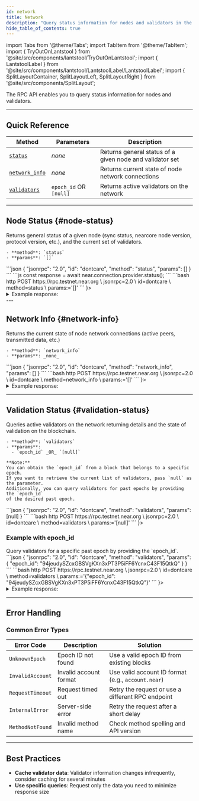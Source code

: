 ```yaml
---
id: network
title: Network
description: "Query status information for nodes and validators in the NEAR network, including node status, network info, and validation status."
hide_table_of_contents: true
---
```


import Tabs from '@theme/Tabs';
import TabItem from '@theme/TabItem';
import { TryOutOnLantstool } from '@site/src/components/lantstool/TryOutOnLantstool';
import { LantstoolLabel } from '@site/src/components/lantstool/LantstoolLabel/LantstoolLabel';
import { SplitLayoutContainer, SplitLayoutLeft, SplitLayoutRight } from '@site/src/components/SplitLayout';

The RPC API enables you to query status information for nodes and validators.

---

## Quick Reference

| Method | Parameters | Description |
| --- | --- | --- |
| [`status`](#node-status) | _none_ | Returns general status of a given node and validator set |
| [`network_info`](#network-info) | _none_ | Returns current state of node network connections |
| [`validators`](#validation-status) | `epoch_id` OR `[null]` | Returns active validators on the network |

---

## Node Status {#node-status}

<SplitLayoutContainer>
  <SplitLayoutLeft title="Description">
    Returns general status of a given node (sync status, nearcore node version,
    protocol version, etc.), and the current set of validators.

    - **method**: `status`
    - **params**: `[]`
  </SplitLayoutLeft>
  <SplitLayoutRight title="Example">
    <Tabs groupId="code-tabs">
      <TabItem value="json" label="JSON" default>
        ```json
        {
          "jsonrpc": "2.0",
          "id": "dontcare",
          "method": "status",
          "params": []
        }
        ```
      </TabItem>
      <TabItem value="js" label="JavaScript">
        ```js
        const response = await near.connection.provider.status();
        ```
      </TabItem>
      <TabItem value="http" label="HTTPie">
        ```bash
        http POST https://rpc.testnet.near.org \
          jsonrpc=2.0 \
          id=dontcare \
          method=status \
          params:='[]'
        ```
      </TabItem>
      <TabItem value="Lantstool" label={<LantstoolLabel />}>
        <TryOutOnLantstool path="docs/5.api/rpc/network/get-node-status.json" />
      </TabItem>
    </Tabs>
  </SplitLayoutRight>
</SplitLayoutContainer>

<details>
  <summary>Example response: </summary>
  
  ```json
  {
    "jsonrpc": "2.0",
    "result": {
      "chain_id": "testnet",
      "genesis_hash": "FWJ9kR6KFWoyMoNjpLXXGHeuiy7tEY6GmoFeCA5yuc6b",
      "latest_protocol_version": 73,
      "node_key": null,
      "node_public_key": "ed25519:DC7DbfZq4dkPqUKaKpWNimgtRBxnD9rja2KcZRs4e3DL",
      "protocol_version": 73,
      "rpc_addr": "0.0.0.0:3030",
      "sync_info": {
        "earliest_block_hash": "uz2gwgYxpx8dHsjgiPQefbwAhWk41CCvEmHU7ktYE2C",
        "earliest_block_height": 187251995,
        "earliest_block_time": "2025-02-10T13:54:22.616904144Z",
        "epoch_id": "94jeudySZcxGBSVgKXn3xPT3P5iFF6YcnxC43F15QtkQ",
        "epoch_start_height": 187443633,
        "latest_block_hash": "EfL8Rc1EH13UxgbJB4skt8xSF8vojNQPcAX1opf6RFab",
        "latest_block_height": 187456272,
        "latest_block_time": "2025-02-12T22:10:10.530341781Z",
        "latest_state_root": "3Vpebx4DuKAYmMjL96XMmLqWYUfuS2raZWoAbxFxeqBm",
        "syncing": false
      },
      "uptime_sec": 6020117,
      "validator_account_id": null,
      "validator_public_key": null,
      "validators": [
        {
          "account_id": "kiln.pool.f863973.m0",
          "is_slashed": false
        },
        {
          "account_id": "node2",
          "is_slashed": false
        },
        {
          "account_id": "legends.pool.f863973.m0",
          "is_slashed": false
        }
      ],
      "version": {
        "build": "2.4.0-rc.1",
        "rustc_version": "1.82.0",
        "version": "2.4.0-rc.1"
      }
    },
    "id": "dontcare"
  }
  ```
</details>
---

## Network Info {#network-info}

<SplitLayoutContainer>
  <SplitLayoutLeft title="Description">
    Returns the current state of node network connections (active peers, transmitted data, etc.)

    - **method**: `network_info`
    - **params**: _none_
  </SplitLayoutLeft>
  <SplitLayoutRight title="Example">
    <Tabs groupId="code-tabs">
      <TabItem value="json" label="JSON" default>
        ```json
        {
          "jsonrpc": "2.0",
          "id": "dontcare",
          "method": "network_info",
          "params": []
        }
        ```
      </TabItem>
      <TabItem value="http" label="HTTPie">
        ```bash
        http POST https://rpc.testnet.near.org \
          jsonrpc=2.0 \
          id=dontcare \
          method=network_info \
          params:='[]'
        ```
      </TabItem>
      <TabItem value="Lantstool" label={<LantstoolLabel />}>
        <TryOutOnLantstool path="docs/5.api/rpc/network/get-network-info.json" />
      </TabItem>
    </Tabs>
  </SplitLayoutRight>
</SplitLayoutContainer>

<details>
  <summary>Example response:</summary>
  
  ```json
  {
    "jsonrpc": "2.0",
    "result": {
      "active_peers": [
        {
          "id": "ed25519:GkDv7nSMS3xcqA45cpMvFmfV1o4fRF6zYo1JRR6mNqg5",
          "addr": "35.193.24.121:24567",
          "account_id": null
        }
      ],
      "num_active_peers": 34,
      "peer_max_count": 40,
      "sent_bytes_per_sec": 17754754,
      "received_bytes_per_sec": 492116,
      "known_producers": [
        {
          "account_id": "node0",
          "addr": null,
          "peer_id": "ed25519:7PGseFbWxvYVgZ89K1uTJKYoKetWs7BJtbyXDzfbAcqX"
        }
      ]
    },
    "id": "dontcare"
  }
  ```
</details>

---

## Validation Status {#validation-status}

<SplitLayoutContainer>
  <SplitLayoutLeft title="Description">
    Queries active validators on the network returning details and the state of
    validation on the blockchain.

    - **method**: `validators`
    - **params**:
      - `epoch_id` _OR_ `[null]`

    **Note:**
    You can obtain the `epoch_id` from a block that belongs to a specific epoch.
    If you want to retrieve the current list of validators, pass `null` as the parameter.
    Additionally, you can query validators for past epochs by providing the `epoch_id`
    of the desired past epoch.
  </SplitLayoutLeft>
  <SplitLayoutRight title="Example with null">
    <Tabs groupId="code-tabs">
      <TabItem value="json" label="JSON" default>
        ```json
        {
          "jsonrpc": "2.0",
          "id": "dontcare",
          "method": "validators",
          "params": [null]
        }
        ```
      </TabItem>
      <TabItem value="http" label="HTTPie">
        ```bash
        http POST https://rpc.testnet.near.org \
          jsonrpc=2.0 \
          id=dontcare \
          method=validators \
          params:='[null]'
        ```
      </TabItem>
      <TabItem value="Lantstool" label={<LantstoolLabel />}>
        <TryOutOnLantstool path="docs/5.api/rpc/network/get-latest-validators.json" />
      </TabItem>
    </Tabs>
  </SplitLayoutRight>
</SplitLayoutContainer>

### Example with epoch_id

<SplitLayoutContainer>
  <SplitLayoutLeft title="Description">
    Query validators for a specific past epoch by providing the `epoch_id`.
  </SplitLayoutLeft>
  <SplitLayoutRight title="Example">
    <Tabs groupId="code-tabs">
      <TabItem value="json" label="JSON" default>
        ```json
        {
          "jsonrpc": "2.0",
          "id": "dontcare",
          "method": "validators",
          "params": {
            "epoch_id": "94jeudySZcxGBSVgKXn3xPT3P5iFF6YcnxC43F15QtkQ"
          }
        }
        ```
      </TabItem>
      <TabItem value="http" label="HTTPie">
        ```bash
        http POST https://rpc.testnet.near.org \
          jsonrpc=2.0 \
          id=dontcare \
          method=validators \
          params:='{"epoch_id": "94jeudySZcxGBSVgKXn3xPT3P5iFF6YcnxC43F15QtkQ"}'
        ```
      </TabItem>
      <TabItem value="Lantstool" label={<LantstoolLabel />}>
        <TryOutOnLantstool path="docs/5.api/rpc/network/get-validators-by-epoch-id.json" />
      </TabItem>
    </Tabs>
  </SplitLayoutRight>
</SplitLayoutContainer>

<details>
  <summary>Example response: </summary>
  
  ```json
  {
    "jsonrpc": "2.0",
    "result": {
      "current_fishermen": [],
      "current_proposals": [
        {
          "account_id": "01node.pool.f863973.m0",
          "public_key": "ed25519:3iNqnvBgxJPXCxu6hNdvJso1PEAc1miAD35KQMBCA3aL",
          "stake": "14508308808748255650142126217547",
          "validator_stake_struct_version": "V1"
        }
      ],
      "current_validators": [
        {
          "account_id": "kiln.pool.f863973.m0",
          "is_slashed": false,
          "num_expected_blocks": 2622,
          "num_expected_chunks": 9298,
          "num_produced_blocks": 2622,
          "num_produced_chunks": 9288,
          "public_key": "ed25519:Bq8fe1eUgDRexX2CYDMhMMQBiN13j8vTAVFyTNhEfh1W",
          "shards": [0],
          "stake": "92891729926051855086331836750992"
        }
      ],
      "epoch_height": 3358,
      "epoch_start_height": 187443633,
      "next_fishermen": [],
      "next_validators": [
        {
          "account_id": "kiln.pool.f863973.m0",
          "public_key": "ed25519:Bq8fe1eUgDRexX2CYDMhMMQBiN13j8vTAVFyTNhEfh1W",
          "shards": [0],
          "stake": "92921980033422214461941381687070"
        }
      ],
      "prev_epoch_kickout": []
    },
    "id": "dontcare"
  }
  ```
</details>

---

## Error Handling

### Common Error Types

| Error Code | Description | Solution |
|------------|-------------|----------|
| `UnknownEpoch` | Epoch ID not found | Use a valid epoch ID from existing blocks |
| `InvalidAccount` | Invalid account format | Use valid account ID format (e.g., `account.near`) |
| `RequestTimeout` | Request timed out | Retry the request or use a different RPC endpoint |
| `InternalError` | Server-side error | Retry the request after a short delay |
| `MethodNotFound` | Invalid method name | Check method spelling and API version |


---

## Best Practices

- **Cache validator data**: Validator information changes infrequently, consider caching for several minutes
- **Use specific queries**: Request only the data you need to minimize response size
